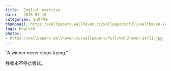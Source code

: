 ```yaml
---
title:  English exercise
date:   2018-07-18
categories: 英语早操
thumbnail: https://wallpapers.wallhaven.cc/wallpapers/full/wallhaven-24711.jpg
tags: English
photos:
- https://wallpapers.wallhaven.cc/wallpapers/full/wallhaven-24711.jpg
---
```


"A winner never stops trying."
<p>胜者永不停止尝试。</p>
